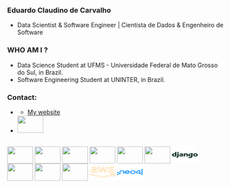 ### Eduardo Claudino de Carvalho
- Data Scientist & Software Engineer | Cientista de Dados & Engenheiro de Software


### WHO AM I ?

- Data Science Student at UFMS - Universidade Federal de Mato Grosso do Sul, in Brazil.
- Software Engineering Student at UNINTER, in Brazil.


### Contact:
- - <a href="https://eduardoclaudino.vercel.app/" target="_blank">My website</a>
- <a href="https://www.linkedin.com/in/eduardo-claudino-de-carvalho-a59314204" target="_blank"><img height="40" width="60" src="https://cdn.jsdelivr.net/gh/devicons/devicon/icons/linkedin/linkedin-original.svg" /></a>

##
<div style="inline_block">
  <img align="center" height="40" width="60" src="https://cdn.jsdelivr.net/gh/devicons/devicon@latest/icons/typescript/typescript-original.svg" />
  <img align="center" height="40" width="60" src="https://cdn.jsdelivr.net/gh/devicons/devicon@latest/icons/javascript/javascript-original.svg" />
  <img align="center" height="40" width="60" src="https://cdn.jsdelivr.net/gh/devicons/devicon@latest/icons/react/react-original.svg" />
  <img align="center" height="40" width="60" src="https://cdn.jsdelivr.net/gh/devicons/devicon@latest/icons/nextjs/nextjs-original.svg" />
  <img align="center" height="40" width="60" src="https://img.icons8.com/external-becris-flat-becris/64/external-r-data-science-becris-flat-becris.png" />
  <img align="center" height="40" width="60" src="https://cdn.jsdelivr.net/gh/devicons/devicon@latest/icons/python/python-original.svg" />
  <img align="center" height="40" width="60" src="https://github.com/devicons/devicon/blob/v2.16.0/icons/django/django-plain-wordmark.svg" />
  <img align="center" height="40" width="60" src="https://cdn.jsdelivr.net/gh/devicons/devicon@latest/icons/mysql/mysql-original-wordmark.svg" />
  <img align="center" height="40" width="60" src="https://cdn.jsdelivr.net/gh/devicons/devicon@latest/icons/postgresql/postgresql-original.svg" />
  <img align="center" height="40" width="60" src="https://cdn.jsdelivr.net/gh/devicons/devicon@latest/icons/mongodb/mongodb-plain-wordmark.svg" />
  <img align="center" height="40" width="60" src="https://github.com/devicons/devicon/blob/v2.16.0/icons/amazonwebservices/amazonwebservices-line-wordmark.svg" />
  <img align="center" height="40" width="60" src="https://github.com/devicons/devicon/blob/v2.16.0/icons/neo4j/neo4j-plain-wordmark.svg" />
  


</div>
